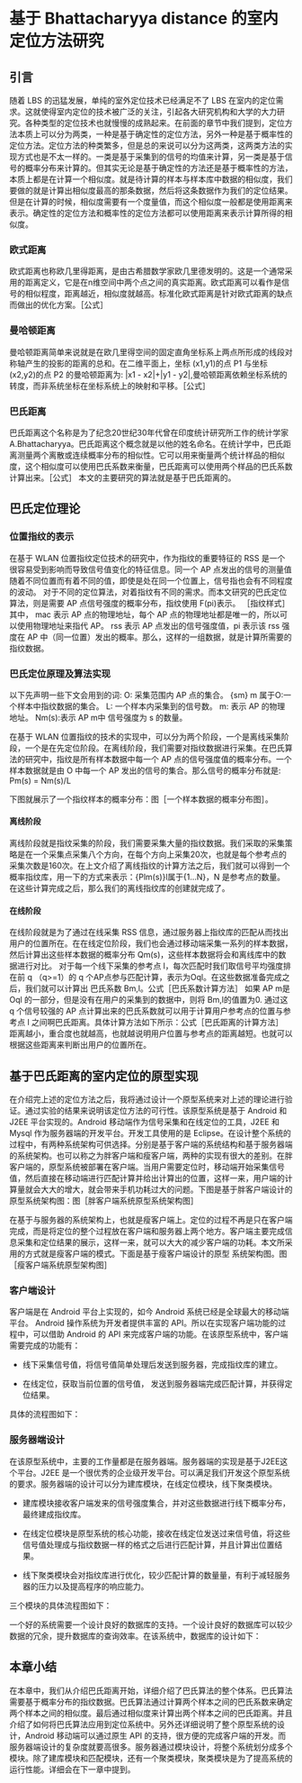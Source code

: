 # 基于 Bhattacharyya distance 的室内定位方法研究

## 引言
随着 LBS 的迅猛发展，单纯的室外定位技术已经满足不了 LBS 在室内的定位需求。这就使得室内定位的技术被广泛的关注，引起各大研究机构和大学的大力研究。各种类型的定位技术也就慢慢的成熟起来。在前面的章节中我们提到，定位方法本质上可以分为两类，一种是基于确定性的定位方法，另外一种是基于概率性的定位方法。定位方法的种类繁多，但是总的来说可以分为这两类，这两类方法的实现方式也是不太一样的。一类是基于采集到的信号的均值来计算，另一类是基于信号的概率分布来计算的。但其实无论是基于确定性的方法还是基于概率性的方法，本质上都是在计算一个相似度。就是待计算的样本与样本库中数据的相似度，我们要做的就是计算出相似度最高的那条数据，然后将这条数据作为我们的定位结果。但是在计算的时候，相似度需要有一个度量值，而这个相似度一般都是使用距离来表示。确定性的定位方法和概率性的定位方法都可以使用距离来表示计算所得的相似度。

### 欧式距离
欧式距离也称欧几里得距离，是由古希腊数学家欧几里德发明的。这是一个通常采用的距离定义，它是在n维空间中两个点之间的真实距离。欧式距离可以看作是信号的相似程度，距离越近，相似度就越高。标准化欧式距离是针对欧式距离的缺点而做出的优化方案。［公式］


### 曼哈顿距离
曼哈顿距离简单来说就是在欧几里得空间的固定直角坐标系上两点所形成的线段对称轴产生的投影的距离的总和。在二维平面上，坐标 (x1,y1)的点 P1 与坐标 (x2,y2)的点 P2 的曼哈顿距离为: |x1 - x2|+|y1 - y2|,曼哈顿距离依赖坐标系统的转度，而非系统坐标在坐标系统上的映射和平移。［公式］

### 巴氏距离
巴氏距离这个名称是为了纪念20世纪30年代曾在印度统计研究所工作的统计学家A.Bhattacharyya。巴氏距离这个概念就是以他的姓名命名。在统计学中，巴氏距离测量两个离散或连续概率分布的相似性。它可以用来衡量两个统计样品的相似度，这个相似度可以使用巴氏系数来衡量，巴氏距离可以使用两个样品的巴氏系数计算出来。［公式］
本文的主要研究的算法就是基于巴氏距离的。

## 巴氏定位理论

### 位置指纹的表示
在基于 WLAN 位置指纹定位技术的研究中，作为指纹的重要特征的 RSS 是一个很容易受到影响而导致信号值变化的特征信息。同一个 AP 点发出的信号的测量值随着不同位置而有着不同的值，即使是处在同一个位置上，信号指也会有不同程度的波动。
对于不同的定位算法，对着指纹有不同的需求。而本文研究的巴氏定位算法，则是需要 AP 点信号强度的概率分布，指纹使用 F(pi)表示。
［指纹样式］
其中， mac 表示 AP 点的物理地址，每个 AP 点的物理地址都是唯一的，所以可以使用物理地址来指代 AP。 rss 表示 AP 点发出的信号强度值，pi 表示该 rss 强度在 AP 中（同一位置）发出的概率。那么，这样的一组数据，就是计算所需要的指纹数据。

### 巴氏定位原理及算法实现
以下先声明一些下文会用到的词:
O: 采集范围内 AP 点的集合。
{sm} m 属于O:一个样本中指纹数据的集合。
L: 一个样本内采集到的信号数。
m: 表示 AP 的物理地址。
Nm(s):表示 AP m中 信号强度为 s 的数量。 

在基于 WLAN 位置指纹的技术的实现中，可以分为两个阶段，一个是离线采集阶段，一个是在先定位阶段。在离线阶段，我们需要对指纹数据进行采集。在巴氏算法的研究中，指纹是所有样本数据中每一个 AP 点的信号强度值的概率分布。一个样本数据就是由 O 中每一个 AP 发出的信号的集合。那么信号的概率分布就是: Pm(s) = Nm(s)/L

下图就展示了一个指纹样本的概率分布：图［一个样本数据的概率分布图］。

#### 离线阶段
离线阶段就是指纹采集的阶段，我们需要采集大量的指纹数据。我们采取的采集策略是在一个采集点采集八个方向，在每个方向上采集20次，也就是每个参考点的采集次数是160次。在上文介绍了离线指纹的计算方法之后，我们就可以得到一个概率指纹库，用一下的方式来表示：{Plm(s)}l属于{1...N}，N 是参考点的数量。在这些计算完成之后，那么我们的离线指纹库的创建就完成了。

#### 在线阶段
在线阶段就是为了通过在线采集 RSS 信息，通过服务器上指纹库的匹配从而找出用户的位置所在。在在线定位阶段，我们也会通过移动端采集一系列的样本数据，然后计算出这些样本数据的概率分布 Qm(s)，这些样本数据将会和离线库中的数据进行对比。
对于每一个线下采集的参考点 l，每次匹配时我们取信号平均强度排在前 q （q>=1）的 q 个AP点参与匹配计算，表示为Oql。在这些数据准备完成之后，我们就可以计算出 巴氏系数 Bm,l。公式［巴氏系数计算方法］
如果 AP m是 Oql 的一部分，但是没有在用户的采集到的数据中，则将 Bm,l的值置为0.
通过这 q 个信号较强的 AP 点计算出来的巴氏系数就可以用于计算用户参考点的位置与参考点 l 之间啊巴氏距离。具体计算方法如下所示：公式［巴氏距离的计算方法］
距离越小，重合度也就越高，也就越说明用户位置与参考点的距离越短。也就可以根据这些距离来判断出用户的位置所在。


## 基于巴氏距离的室内定位的原型实现
在介绍完上述的定位方法之后，我将通过设计一个原型系统来对上述的理论进行验证。通过实验的结果来说明该定位方法的可行性。该原型系统是基于 Android 和 J2EE 平台实现的。Android 移动端作为信号采集和在线定位的工具，J2EE 和 Mysql 作为服务器端的开发平台。开发工具使用的是 Eclipse。在设计整个系统的过程中，有两种系统架构可供选择。分别是基于客户端的系统结构和基于服务器端的系统架构。也可以称之为胖客户端和瘦客户端，两种的实现有很大的差别。在胖客户端的，原型系统被部署在客户端。当用户需要定位时，移动端开始采集信号值，然后直接在移动端进行匹配计算并给出计算出的位置，这样一来，用户端的计算量就会大大的增大，就会带来手机功耗过大的问题。下图是基于胖客户端设计的原型系统架构图：图［胖客户端系统原型系统架构图］

在基于与服务器的系统架构上，也就是瘦客户端上。定位的过程不再是只在客户端完成，而是将定位的整个过程放在客户端和服务器上两个地方。客户端主要完成信息采集和定位结果的展示，这样一来，就可以大大的减少客户端的功耗。本文所采用的方式就是瘦客户端的模式。下面是基于瘦客户端设计的原型
系统架构图。图［瘦客户端系统原型架构图］
### 客户端设计
客户端是在 Android 平台上实现的，如今 Android 系统已经是全球最大的移动端平台。 Android 操作系统为开发者提供丰富的 API。所以在实现客户端功能的过程中，可以借助 Android 的 API 来完成客户端的功能。在该原型系统中，客户端需要完成的功能有：

- 线下采集信号值，将信号值简单处理后发送到服务器，完成指纹库的建立。

- 在线定位，获取当前位置的信号值， 发送到服务器端完成匹配计算，并获得定位结果。


具体的流程图如下：

### 服务器端设计
在该原型系统中，主要的工作量都是在服务器端。服务器端的实现是基于J2EE这个平台。J2EE 是一个很优秀的企业级开发平台。可以满足我们开发这个原型系统的要求。服务器端的设计可以分为建库模块，在线定位模块，线下聚类模块。

- 建库模块接收客户端发来的信号强度集合，并对这些数据进行线下概率分布，最终建成指纹库。

- 在线定位模块是原型系统的核心功能，接收在线定位发送过来信号值，将这些信号值处理成与指纹数据一样的格式之后进行匹配计算，并且计算出位置结果。

- 线下聚类模块会对指纹库进行优化，较少匹配计算的数量量，有利于减轻服务器的压力以及提高程序的响应能力。

三个模块的具体流程图如下：


一个好的系统需要一个设计良好的数据库的支持。一个设计良好的数据库可以较少数据的冗余，提升数据库的查询效率。在该系统中，数据库的设计如下：


## 本章小结
在本章中，我们从介绍巴氏距离开始，详细介绍了巴氏算法的整个体系。巴氏算法需要基于概率分布的指纹数据。巴氏算法通过计算两个样本之间的巴氏系数来确定两个样本之间的相似度。最后通过相似度来计算出两个样本之间的巴氏距离。并且介绍了如何将巴氏算法应用到定位系统中。另外还详细说明了整个原型系统的设计，Android 移动端可以通过原生 API 的支持，很方便的完成客户端的开发。而服务器端设计的复杂度就要高很多。服务器通过模块设计，将整个系统划分成多个模块。除了建库模块和匹配模块，还有一个聚类模块，聚类模块是为了提高系统的运行性能。详细会在下一章中提到。